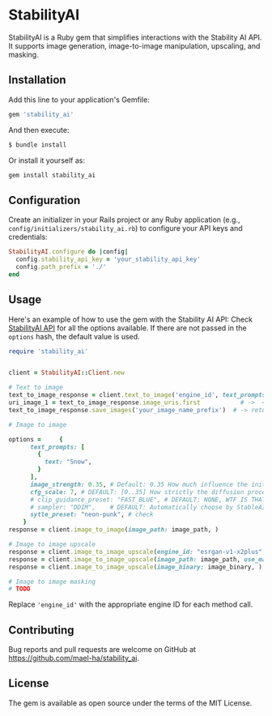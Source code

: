 # StabilityAI

StabilityAI is a Ruby gem that simplifies interactions with the Stability AI API. It supports image generation, image-to-image manipulation, upscaling, and masking.

## Installation

Add this line to your application's Gemfile:

```ruby
gem 'stability_ai'
```

And then execute:
```ruby
$ bundle install
```

Or install it yourself as:
```ruby
gem install stability_ai
```

## Configuration

Create an initializer in your Rails project or any Ruby application (e.g., `config/initializers/stability_ai.rb`) to configure your API keys and credentials:

```ruby
StabilityAI.configure do |config|
  config.stability_api_key = 'your_stability_api_key'
  config.path_prefix = './'
end
```

## Usage

Here's an example of how to use the gem with the Stability AI API:
Check [StabilityAI API](https://api.stability.ai/docs) for all the options available. If there are not passed in the `options` hash, the default value is used.

```ruby
require 'stability_ai'


client = StabilityAI::Client.new

# Text to image
text_to_image_response = client.text_to_image('engine_id', text_prompts: [{ text: 'A lighthouse on a cliff' }])
uri_image_1 = text_to_image_response.image_uris.first           # ->  <img src="#{uri_image_1}"/>  or image_tag(uri_image_1)
text_to_image_response.save_images('your_image_name_prefix')  # -> returns ["your_image_name_prefix_1.png", "your_image_name_prefix_2.png", ...]

# Image to image

options =     {
      text_prompts: [
        {
          text: "Snow",
        }
      ],
      image_strength: 0.35, # Default: 0.35 How much influence the init_image has on the diffusion process. Values close to 1 will yield images very similar to the init_image while values close to 0 will yield images wildly different than the init_image
      cfg_scale: 7, # DEFAULT: [0..35] How strictly the diffusion process adheres to the prompt text (higher values keep your image closer to your prompt),
      # clip_guidance_preset: "FAST_BLUE", # DEFAULT: NONE, WTF IS THAT?? FAST_BLUE FAST_GREEN NONE SIMPLE SLOW SLOWER SLOWEST
      # sampler: "DDIM",    # DEFAULT: Automatically choose by StableAI. DDIM DDPM K_DPMPP_2M K_DPMPP_2S_ANCESTRAL K_DPM_2 K_DPM_2_ANCESTRAL K_EULER K_EULER_ANCESTRAL K_HEUN K_LMS
      sytle_preset: "neon-punk", # check
    }
response = client.image_to_image(image_path: image_path, )

# Image to image upscale
response = client.image_to_image_upscale(engine_id: "esrgan-v1-x2plus", image_path: image_path, options: { width: 1024 })
response = client.image_to_image_upscale(image_path: image_path, use_maximum_resolution: true) # default engine: esrgan-v1-x2plus / use `use_maximum_resolution: true` is to use 2048px
response = client.image_to_image_upscale(image_binary: image_binary, )

# Image to image masking
# TODO
```

Replace `'engine_id'` with the appropriate engine ID for each method call.

## Contributing

Bug reports and pull requests are welcome on GitHub at https://github.com/mael-ha/stability_ai.

## License

The gem is available as open source under the terms of the MIT License.